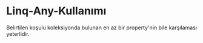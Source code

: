 # Linq-Any-Kullanımı
Belirtilen koşulu koleksiyonda bulunan en az bir property'nin bile karşılaması yeterlidir.